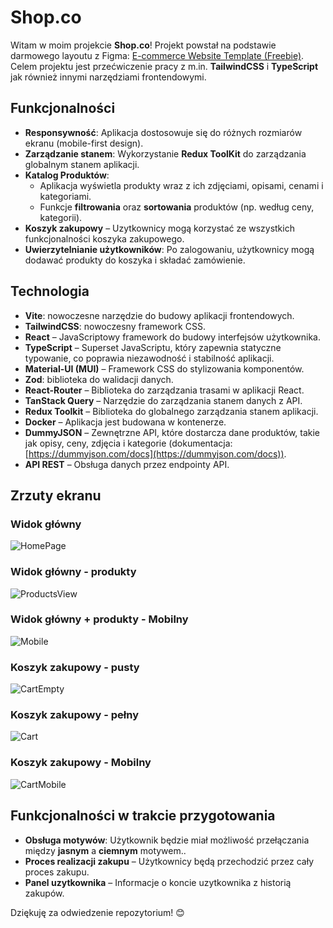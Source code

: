 # Shop.co

Witam w moim projekcie **Shop.co**! Projekt powstał na podstawie darmowego layoutu z Figma: [E-commerce Website Template (Freebie)](https://www.figma.com/community/file/1273571982885059508/e-commerce-website-template-freebie). Celem projektu jest przećwiczenie pracy z m.in. **TailwindCSS** i **TypeScript** jak również innymi narzędziami frontendowymi.

## Funkcjonalności

- **Responsywność**: Aplikacja dostosowuje się do różnych rozmiarów ekranu (mobile-first design).
- **Zarządzanie stanem**: Wykorzystanie **Redux ToolKit** do zarządzania globalnym stanem aplikacji.
- **Katalog Produktów**:
  - Aplikacja wyświetla produkty wraz z ich zdjęciami, opisami, cenami i kategoriami.
  - Funkcje **filtrowania** oraz **sortowania** produktów (np. według ceny, kategorii).
- **Koszyk zakupowy** – Uzytkownicy mogą korzystać ze wszystkich funkcjonalności koszyka zakupowego.
- **Uwierzytelnianie użytkowników**: Po zalogowaniu, użytkownicy mogą dodawać produkty do koszyka i składać zamówienie.

## Technologia

- **Vite**: nowoczesne narzędzie do budowy aplikacji frontendowych.
- **TailwindCSS**: nowoczesny framework CSS.
- **React** – JavaScriptowy framework do budowy interfejsów użytkownika.
- **TypeScript** – Superset JavaScriptu, który zapewnia statyczne typowanie, co poprawia niezawodność i stabilność aplikacji.
- **Material-UI (MUI)** – Framework CSS do stylizowania komponentów.
- **Zod**: biblioteka do walidacji danych.
- **React-Router** – Biblioteka do zarządzania trasami w aplikacji React.
- **TanStack Query** – Narzędzie do zarządzania stanem danych z API.
- **Redux Toolkit** – Biblioteka do globalnego zarządzania stanem aplikacji.
- **Docker** – Aplikacja jest budowana w kontenerze.
- **DummyJSON** – Zewnętrzne API, które dostarcza dane produktów, takie jak opisy, ceny, zdjęcia i kategorie (dokumentacja: [https://dummyjson.com/docs](https://dummyjson.com/docs)).
- **API REST** – Obsługa danych przez endpointy API.

## Zrzuty ekranu

### Widok główny

![HomePage](./app/screenshots/HomePage.png)

### Widok główny - produkty

![ProductsView](./app/screenshots/ProductsView.png)

### Widok główny + produkty - Mobilny

![Mobile](./app/screenshots/Mobile.png)

### Koszyk zakupowy - pusty

![CartEmpty](./app/screenshots/CartEmpty.png)

### Koszyk zakupowy - pełny

![Cart](./app/screenshots/Cart.png)

### Koszyk zakupowy - Mobilny

![CartMobile](./app/screenshots/CartMobile.png)

## Funkcjonalności w trakcie przygotowania

- **Obsługa motywów**: Użytkownik będzie miał możliwość przełączania między **jasnym** a **ciemnym** motywem..
- **Proces realizacji zakupu** – Użytkownicy będą przechodzić przez cały proces zakupu.
- **Panel uzytkownika** – Informacje o koncie uzytkownika z historią zakupów.

Dziękuję za odwiedzenie repozytorium! 😊
